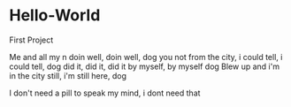 # Hello-World
First Project

Me and all my n doin well, doin well, dog
you not from the city, i could tell, i could tell, dog
did it, did it, did it by myself, by myself dog
Blew up and i'm in the city still, i'm still here, dog

I don't need a pill to speak my mind, i dont need that
